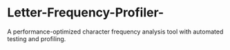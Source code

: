 # Letter-Frequency-Profiler-
A performance-optimized character frequency analysis tool with automated testing and profiling.

